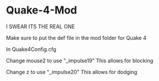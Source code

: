 # Quake-4-Mod
I SWEAR ITS THE REAL ONE

Make sure to put the def file in the mod folder for Quake 4

In Quake4Config.cfg

Change mouse2 to use "_impulse19"
This allows for blocking

Change z to use "_impulse20"
This allows for dodging
